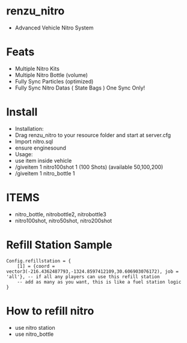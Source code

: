 # renzu_nitro
- Advanced Vehicle Nitro System

# Feats
- Multiple Nitro Kits
- Multiple Nitro Bottle (volume)
- Fully Sync Particles (optimized)
- Fully Sync Nitro Datas ( State Bags ) One Sync Only!

# Install
- Installation:
- Drag renzu_nitro to your resource folder and start at server.cfg
- Import nitro.sql
- ensure enginesound
- Usage: 
- use item inside vehicle
- /giveitem 1 nitro100shot 1 (100 Shots) (available 50,100,200)
- /giveitem 1 nitro_bottle 1

# ITEMS
- nitro_bottle, nitrobottle2, nitrobottle3
- nitro100shot, nitro50shot, nitro200shot

# Refill Station Sample
```
Config.refillstation = {
	[1] = {coord = vector3(-216.4362487793,-1324.8597412109,30.606903076172), job = 'all'}, -- if all any players can use this refill station
	-- add as many as you want, this is like a fuel station logic
}
```

# How to refill nitro
- use nitro station
- use nitro_bottle
